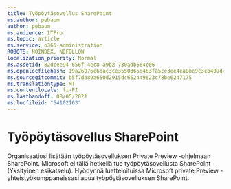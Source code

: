 ```yaml
---
title: Työpöytäsovellus SharePoint
ms.author: pebaum
author: pebaum
ms.audience: ITPro
ms.topic: article
ms.service: o365-administration
ROBOTS: NOINDEX, NOFOLLOW
localization_priority: Normal
ms.assetid: 82dcee94-656f-4ec8-a9b2-730adb564c06
ms.openlocfilehash: 19a26076e6dac3ce3550365d463fa5ce3ee4ea8be9c3cb409d4dd69f19f021ab
ms.sourcegitcommit: b5f7da89a650d2915dc652449623c78be6247175
ms.translationtype: MT
ms.contentlocale: fi-FI
ms.lasthandoff: 08/05/2021
ms.locfileid: "54102163"
---
```

# <a name="desktop-app-for-sharepoint"></a>Työpöytäsovellus SharePoint

Organisaatiosi lisätään työpöytäsovelluksen Private Preview -ohjelmaan SharePoint. Microsoft ei tällä hetkellä tue työpöytäsovellusta SharePoint (Yksityinen esikatselu). Hyödynnä luetteloituissa Microsoft private Preview -yhteistyökumppaneissasi apua työpöytäsovelluksen SharePoint.
